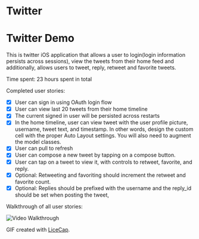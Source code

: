 Twitter
=======

# Twitter Demo

This is twitter iOS application that allows a user to login(login information persists across sessions), view the tweets from their home feed and additionally, allows users to tweet, reply, retweet and favorite tweets.

Time spent: 23 hours spent in total

Completed user stories:

 * [x] User can sign in using OAuth login flow
 * [x] User can view last 20 tweets from their home timeline
 * [x] The current signed in user will be persisted across restarts
 * [x] In the home timeline, user can view tweet with the user profile picture, username, tweet text, and timestamp. In other words, design the custom cell with the proper Auto Layout settings. You will also need to augment the model classes.
 * [x] User can pull to refresh
 * [x] User can compose a new tweet by tapping on a compose button.
 * [x] User can tap on a tweet to view it, with controls to retweet, favorite, and reply.
 * [x] Optional: Retweeting and favoriting should increment the retweet and favorite count.
 * [x]  Optional: Replies should be prefixed with the username and the reply_id should be set when posting the tweet,

Walkthrough of all user stories:

![Video Walkthrough](https://github.com/yezhisaim/Twitter/blob/master/twitterDemo.gif)

GIF created with [LiceCap](http://www.cockos.com/licecap/).
